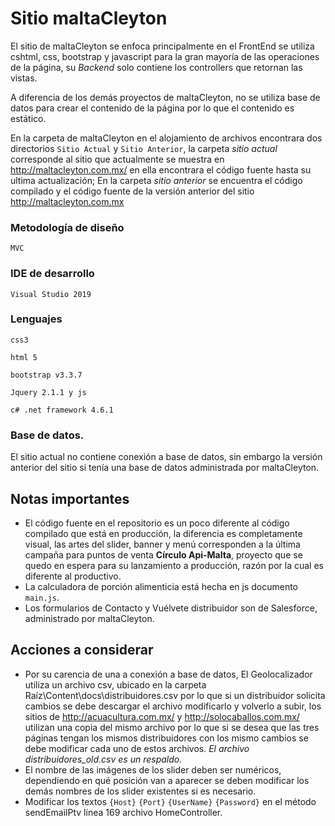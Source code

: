 # Sitio maltaCleyton

El sitio de maltaCleyton se enfoca principalmente en el FrontEnd se utiliza  cshtml, css, bootstrap  y javascript para la gran mayoría de las operaciones de la página, su *Backend* solo contiene los controllers que retornan las vistas.

A diferencia de los demás proyectos de maltaCleyton, no se utiliza base de datos para crear el contenido de la página por lo que el contenido es estático.

En la carpeta de maltaCleyton en el alojamiento de archivos encontrara dos directorios `Sitio Actual` y `Sitio Anterior`, la carpeta *sitio actual* corresponde al sitio que actualmente se muestra en http://maltacleyton.com.mx/ en ella encontrara el código fuente hasta su ultima actualización; En la carpeta *sitio anterior* se encuentra el código compilado y el código fuente de la versión anterior del sitio http://maltacleyton.com.mx

### Metodología de diseño 
 `MVC`

### IDE de desarrollo
`Visual Studio 2019`
### Lenguajes

`css3`

`html 5`

`bootstrap v3.3.7`

`Jquery 2.1.1 y js`

`c# .net framework 4.6.1`

### Base de datos.

El sitio actual no contiene conexión a base de datos, sin embargo la versión anterior del sitio si tenía una base de datos administrada por maltaCleyton.

## Notas importantes

- El código fuente en el repositorio es un poco diferente al código compilado que está en producción, la diferencia es completamente visual, las artes del slider, banner y menú corresponden a la última campaña para puntos de venta **Círculo Api-Malta**, proyecto que se quedo en espera para su lanzamiento a producción, razón por la cual es diferente al productivo.
- La calculadora de porción alimenticia está hecha en js documento `main.js`.
- Los formularios de Contacto y Vuélvete distribuidor son de Salesforce, administrado por maltaCleyton.

## Acciones a considerar 

- Por su carencia de una a conexión a base de datos, El Geolocalizador utiliza un archivo csv, ubicado en la carpeta Raíz\Content\docs\distribuidores.csv por lo que si un distribuidor solicita cambios se debe descargar el archivo modificarlo y volverlo a subir, los sitios de http://acuacultura.com.mx/ y http://solocaballos.com.mx/ utilizan una copia del mismo archivo por lo que si se desea que las tres páginas tengan los mismos distribuidores con los mismo cambios se debe modificar cada uno de estos archivos.
  *El archivo distribuidores_old.csv es un respaldo.*
- El nombre de las imágenes de los slider deben ser numéricos, dependiendo en qué posición van a aparecer se deben modificar los demás nombres de los slider existentes si es necesario.
- Modificar los textos `{Host}` `{Port}` `{UserName}` `{Password}` en el método sendEmailPtv línea 169 archivo HomeController.
